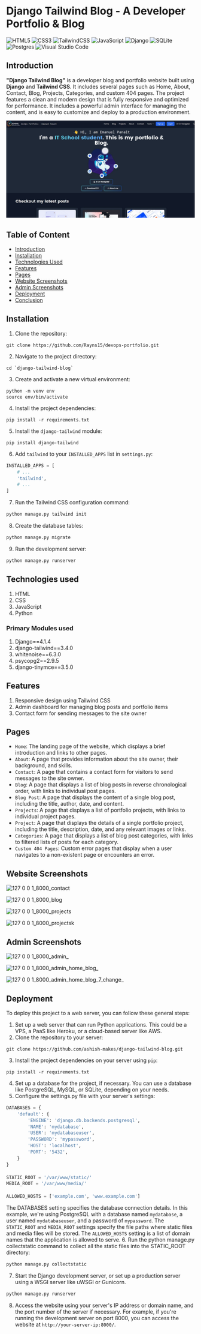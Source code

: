 # Django Tailwind Blog - A Developer Portfolio & Blog

![HTML5](https://img.shields.io/badge/html5-%23E34F26.svg?style=for-the-badge&logo=html5&logoColor=white)
![CSS3](https://img.shields.io/badge/css3-%231572B6.svg?style=for-the-badge&logo=css3&logoColor=white)
![TailwindCSS](https://img.shields.io/badge/tailwindcss-%2338B2AC.svg?style=for-the-badge&logo=tailwind-css&logoColor=white)
![JavaScript](https://img.shields.io/badge/javascript-%23323330.svg?style=for-the-badge&logo=javascript&logoColor=%23F7DF1E)
![Django](https://img.shields.io/badge/django-%23092E20.svg?style=for-the-badge&logo=django&logoColor=white)
![SQLite](https://img.shields.io/badge/sqlite-%2307405e.svg?style=for-the-badge&logo=sqlite&logoColor=white)
![Postgres](https://img.shields.io/badge/postgres-%23316192.svg?style=for-the-badge&logo=postgresql&logoColor=white)
![Visual Studio Code](https://img.shields.io/badge/Visual%20Studio%20Code-0078d7.svg?style=for-the-badge&logo=visual-studio-code&logoColor=white)

## Introduction
**"Django Tailwind Blog"** is a developer blog and portfolio website built using **Django** and **Tailwind CSS**. It includes several pages such as Home, About, Contact, Blog, Projects, Categories, and custom 404 pages. The project features a clean and modern design that is fully responsive and optimized for performance. It includes a powerful admin interface for managing the content, and is easy to customize and deploy to a production environment.

![django-tailwind-blog-for-developers](https://github.com/Rayns15/devops-portfolio/blob/main/media/images/Logo%20start.jpg)

## Table of Content
  * [Introduction](#introduction)
  * [Installation](#installation)
  * [Technologies Used](#technologies-used)
  * [Features](#features)
  * [Pages](#pages)
  * [Website Screenshots](#website-screenshots)
  * [Admin Screenshots](#admin-screenshots)
  * [Deployment](#deployment)
  * [Conclusion](#conclusion)
  
## Installation
1. Clone the repository:
```
git clone https://github.com/Rayns15/devops-portfolio.git
```
2. Navigate to the project directory:
```
cd `django-tailwind-blog`
```
3. Create and activate a new virtual environment:
```
python -m venv env
source env/bin/activate
```
4. Install the project dependencies:
```
pip install -r requirements.txt
```
5. Install the `django-tailwind` module:
```
pip install django-tailwind
```
6. Add `tailwind` to your `INSTALLED_APPS` list in `settings.py`:
```python
INSTALLED_APPS = [
    # ...
    'tailwind',
    # ...
]
```
7. Run the Tailwind CSS configuration command:
```python
python manage.py tailwind init
```
8. Create the database tables:
```python
python manage.py migrate
```
9. Run the development server:
```python
python manage.py runserver
```

## Technologies used
1. HTML
2. CSS
3. JavaScript
4. Python

### Primary Modules used
1. Django==4.1.4
2. django-tailwind==3.4.0
3. whitenoise==6.3.0
4. psycopg2==2.9.5
5. django-tinymce==3.5.0

## Features
1. Responsive design using Tailwind CSS
2. Admin dashboard for managing blog posts and portfolio items
3. Contact form for sending messages to the site owner

## Pages
- `Home`: The landing page of the website, which displays a brief introduction and links to other pages.
- `About`: A page that provides information about the site owner, their background, and skills.
- `Contact`: A page that contains a contact form for visitors to send messages to the site owner.
- `Blog`: A page that displays a list of blog posts in reverse chronological order, with links to individual post pages.
- `Blog Post`: A page that displays the content of a single blog post, including the title, author, date, and content.
- `Projects`: A page that displays a list of portfolio projects, with links to individual project pages.
- `Project`: A page that displays the details of a single portfolio project, including the title, description, date, and any relevant images or links.
- `Categories`: A page that displays a list of blog post categories, with links to filtered lists of posts for each category.
- `Custom 404 Pages`: Custom error pages that display when a user navigates to a non-existent page or encounters an error.

## Website Screenshots
![127 0 0 1_8000_contact](https://user-images.githubusercontent.com/106135144/218676709-3924f790-32db-46f3-a1b5-bf1907506751.png)

![127 0 0 1_8000_blog](https://user-images.githubusercontent.com/106135144/218676733-bc2313e9-9721-4f4b-9fd8-ab7cfa939221.png)

![127 0 0 1_8000_projects](https://user-images.githubusercontent.com/106135144/218676756-3770e70e-149b-48ae-af50-44d1ee43aed6.png)

![127 0 0 1_8000_projectsk](https://user-images.githubusercontent.com/106135144/218676780-62e72dd7-d2e4-4ef9-9b2b-aea25abf625d.png)

## Admin Screenshots
![127 0 0 1_8000_admin_](https://user-images.githubusercontent.com/106135144/218730427-1aad64b4-65ff-44e4-babf-840d200919fa.png)

![127 0 0 1_8000_admin_home_blog_](https://user-images.githubusercontent.com/106135144/218730473-d914186d-eabf-4ff9-bc45-dd98c024cfb5.png)

![127 0 0 1_8000_admin_home_blog_7_change_](https://user-images.githubusercontent.com/106135144/218730503-f4027aeb-7579-4fc6-8fa4-5331201931e8.png)

## Deployment
To deploy this project to a web server, you can follow these general steps:

1. Set up a web server that can run Python applications. This could be a VPS, a PaaS like Heroku, or a cloud-based server like AWS.
2. Clone the repository to your server:
```
git clone https://github.com/ashish-makes/django-tailwind-blog.git
```
3. Install the project dependencies on your server using `pip`:
```
pip install -r requirements.txt
```
4. Set up a database for the project, if necessary. You can use a database like PostgreSQL, MySQL, or SQLite, depending on your needs.
5. Configure the settings.py file with your server's settings:
```python
DATABASES = {
    'default': {
        'ENGINE': 'django.db.backends.postgresql',
        'NAME': 'mydatabase',
        'USER': 'mydatabaseuser',
        'PASSWORD': 'mypassword',
        'HOST': 'localhost',
        'PORT': '5432',
    }
}

STATIC_ROOT = '/var/www/static/'
MEDIA_ROOT = '/var/www/media/'

ALLOWED_HOSTS = ['example.com', 'www.example.com']
```
The DATABASES setting specifies the database connection details. In this example, we're using PostgreSQL with a database named `mydatabase`, a user named `mydatabaseuser`, and a password of `mypassword`. The `STATIC_ROOT` and `MEDIA_ROOT` settings specify the file paths where static files and media files will be stored. The `ALLOWED_HOSTS` setting is a list of domain names that the application is allowed to serve.
6. Run the python manage.py collectstatic command to collect all the static files into the STATIC_ROOT directory:
```python
python manage.py collectstatic
```
7. Start the Django development server, or set up a production server using a WSGI server like uWSGI or Gunicorn.
```python
python manage.py runserver
```
8. Access the website using your server's IP address or domain name, and the port number of the server if necessary. For example, if you're running the development server on port 8000, you can access the website at `http://your-server-ip:8000/`.

